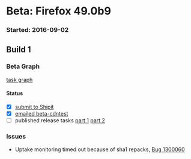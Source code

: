 # Beta: Firefox 49.0b9

### Started: 2016-09-02

## Build 1

### Beta Graph
[task graph](https://tools.taskcluster.net/task-group-inspector/#jt12EvDlQ6eiOoNMsJXfQw)


#### Status
- [x] [submit to Shipit](https://wiki.mozilla.org/Release:Release_Automation_on_Mercurial:Starting_a_Release#Submit_to_Ship_It)
- [x] [emailed beta-cdntest](../how-tos/relpro.md#1-email-drivers-re-release-live-on-test-channel)
- [ ] published release tasks [part 1](../how-tos/relpro.md#3-publish-release) [part 2](../how-tos/relpro.md#4-post-release-step)

### Issues
- Uptake monitoring timed out because of sha1 repacks, [Bug 1300060](https://bugzil.la/1300060)


